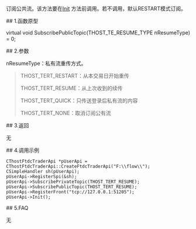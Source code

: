 <p>订阅公共流。该方法要在<a href="../../../HQJK/CTHOSTFTDCMDAPI/INIT/">Init</a> 方法前调用。若不调用，默认RESTART模式订阅。</p>
<span class="anchor" id="7ccbe002-58ec-4fa9-95b2-ccadb690c204"></span>
## 1.函数原型
<p>virtual void SubscribePublicTopic(THOST_TE_RESUME_TYPE nResumeType) = 0;</p>
<span class="anchor" id="4cc8066f-093a-4fb0-853a-0868b4333fea"></span>
## 2.参数
<p>nResumeType：私有流重传方式。</p>
<blockquote>
<p>THOST_TERT_RESTART：从本交易日开始重传</p>
<p>THOST_TERT_RESUME：从上次收到的续传</p>
<p>THOST_TERT_QUICK：只传送登录后私有流的内容</p>
<p>THOST_TERT_NONE：取消订阅公有流</p>
</blockquote>
<span class="anchor" id="b2473967-4763-418f-8d05-9bad3498eeca"></span>
## 3.返回
<p>无</p>
<span class="anchor" id="f6773d74-eeab-4bd7-8f11-b1a1d641ffcd"></span>
## 4.调用示例
<pre><code>CThostFtdcTraderApi *pUserApi = CThostFtdcTraderApi::CreateFtdcTraderApi("F:\\flow\\");
CSimpleHandler sh(pUserApi);
pUserApi-&gt;RegisterSpi(&amp;sh);
pUserApi-&gt;SubscribePrivateTopic(THOST_TERT_RESUME);
pUserApi-&gt;SubscribePublicTopic(THOST_TERT_RESUME);
pUserApi-&gt;RegisterFront("tcp://127.0.0.1:51205");
pUserApi-&gt;Init();
</code></pre>
<span class="anchor" id="c400f078-e15b-4e93-b279-f102595c156f"></span>
## 5.FAQ
<p>无</p>
